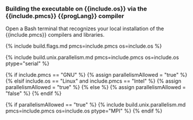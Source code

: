### Building the executable on **{{include.os}}** via the **{{include.pmcs}} {{progLang}} compiler**  

Open a Bash terminal that recognizes your local installation of the {{include.pmcs}} compilers and libraries. 

{% include build.flags.md pmcs=include.pmcs os=include.os %}

{% include build.unix.parallelism.md pmcs=include.pmcs os=include.os ptype="serial" %}

{% if include.pmcs == "GNU" %}
    {% assign parallelismAllowed = "true" %}
{% elsif include.os == "Linux" and include.pmcs == "Intel" %}
    {% assign parallelismAllowed = "true" %}
{% else %}
    {% assign parallelismAllowed = "false" %}
{% endif %}

{% if parallelismAllowed == "true" %}
    {% include build.unix.parallelism.md pmcs=include.pmcs os=include.os ptype="MPI" %}
{% endif %}
